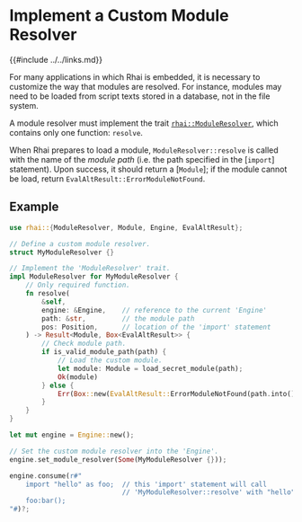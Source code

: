 Implement a Custom Module Resolver
=================================

{{#include ../../links.md}}

For many applications in which Rhai is embedded, it is necessary to customize the way that modules
are resolved.  For instance, modules may need to be loaded from script texts stored in a database,
not in the file system.

A module resolver must implement the trait [`rhai::ModuleResolver`]({{rootUrl}}/rust/traits.md),
which contains only one function: `resolve`.

When Rhai prepares to load a module, `ModuleResolver::resolve` is called with the name
of the _module path_ (i.e. the path specified in the [`import`] statement). Upon success, it should
return a [`Module`]; if the module cannot be load, return `EvalAltResult::ErrorModuleNotFound`.

Example
-------

```rust
use rhai::{ModuleResolver, Module, Engine, EvalAltResult};

// Define a custom module resolver.
struct MyModuleResolver {}

// Implement the 'ModuleResolver' trait.
impl ModuleResolver for MyModuleResolver {
    // Only required function.
    fn resolve(
        &self,
        engine: &Engine,    // reference to the current 'Engine'
        path: &str,         // the module path
        pos: Position,      // location of the 'import' statement
    ) -> Result<Module, Box<EvalAltResult>> {
        // Check module path.
        if is_valid_module_path(path) {
            // Load the custom module.
            let module: Module = load_secret_module(path);
            Ok(module)
        } else {
            Err(Box::new(EvalAltResult::ErrorModuleNotFound(path.into(), pos)))
        }
    }
}

let mut engine = Engine::new();

// Set the custom module resolver into the 'Engine'.
engine.set_module_resolver(Some(MyModuleResolver {}));

engine.consume(r#"
    import "hello" as foo;  // this 'import' statement will call
                            // 'MyModuleResolver::resolve' with "hello" as path
    foo:bar();
"#)?;
```
